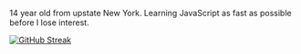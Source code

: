 14 year old from upstate New York. Learning JavaScript as fast as possible before I lose interest.

[![GitHub Streak](https://github-readme-streak-stats.herokuapp.com?user=airD173&theme=onedark&hide_border=true)](https://git.io/streak-stats)
